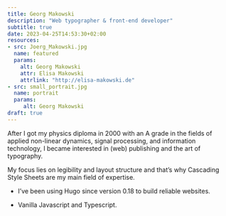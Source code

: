 ```yaml
---
title: Georg Makowski
description: "Web typographer & front-end developer"
subtitle: true
date: 2023-04-25T14:53:30+02:00
resources:
- src: Joerg_Makowski.jpg
  name: featured
  params:
    alt: Georg Makowski
    attr: Elisa Makowski
    attrlink: "http://elisa-makowski.de"
- src: small_portrait.jpg
  name: portrait
  params:
     alt: Georg Makowski
draft: true
---
```


After I got my physics diploma in 2000 with an A grade in the fields of applied non-linear dynamics, signal processing, and information technology, I became interested in (web) publishing and the art of typography.
<!--more-->

My focus lies on legibility and layout structure and that’s why Cascading Style Sheets are my main field of expertise.

- I’ve been using Hugo since version 0.18 to build reliable websites. 

- Vanilla Javascript and Typescript. 